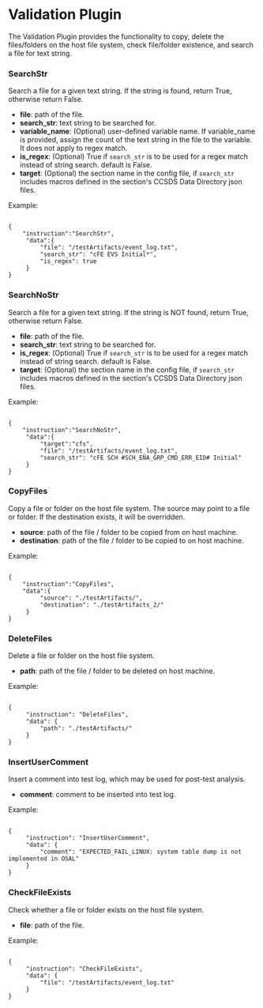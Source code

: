 # Validation Plugin

The Validation Plugin provides the functionality to copy, delete the files/folders on the host file system, check file/folder existence, and search a file for text string. 


### SearchStr

Search a file for a given text string. If the string is found, return True, otherwise return False.

- **file**: path of the file.
- **search_str**: text string to be searched for.
- **variable_name**: (Optional) user-defined variable name. If variable_name is provided, assign the count of the text string in the file to the variable. It does not apply to regex match. 
- **is_regex**: (Optional) True if `search_str` is to be used for a regex match instead of string search. default is False.
- **target**: (Optional) the section name in the config file, if `search_str` includes macros defined in the section's CCSDS Data Directory json files. 

Example:
<pre><code>
{
    "instruction":"SearchStr",
     "data":{
         "file": "/testArtifacts/event_log.txt",
         "search_str": "cFE EVS Initial*",
         "is_regex": true                                          
     }        
}
</code></pre>

### SearchNoStr

Search a file for a given text string. If the string is NOT found, return True, otherwise return False.

- **file**: path of the file.
- **search_str**: text string to be searched for.
- **is_regex**: (Optional) True if `search_str` is to be used for a regex match instead of string search. default is False.
- **target**: (Optional) the section name in the config file, if `search_str` includes macros defined in the section's CCSDS Data Directory json files. 

Example:
<pre><code>
{
    "instruction":"SearchNoStr",
     "data":{
         "target":"cfs",
         "file": "/testArtifacts/event_log.txt",
         "search_str": "cFE SCH #SCH_ENA_GRP_CMD_ERR_EID# Initial"                                                  
     }        
}
</code></pre>

### CopyFiles

Copy a file or folder on the host file system. The source may point to a file or folder.
If the destination exists, it will be overridden. 
- **source**: path of the file / folder to be copied from on host machine.
- **destination**: path of the file / folder to be copied to on host machine.

Example:
<pre><code>
{
    "instruction":"CopyFiles",
    "data":{
         "source": "./testArtifacts/",
         "destination": "./testArtifacts_2/"                                          
     }        
}
</code></pre>

### DeleteFiles

Delete a file or folder on the host file system.  

- **path**: path of the file / folder to be deleted on host machine.

Example:
<pre><code>
{
     "instruction": "DeleteFiles",
     "data": {
         "path": "./testArtifacts/"                                          
     }             
}
</code></pre>

### InsertUserComment

Insert a comment into test log, which may be used for post-test analysis.  

- **comment**: comment to be inserted into test log.

Example:
<pre><code>
{
     "instruction": "InsertUserComment",
     "data": {
         "comment": "EXPECTED_FAIL_LINUX: system table dump is not implemented in OSAL"
     }             
}
</code></pre>

### CheckFileExists

Check whether a file or folder exists on the host file system.  

- **file**: path of the file.

Example:
<pre><code>
{
     "instruction": "CheckFileExists",
     "data": {
         "file": "/testArtifacts/event_log.txt"
     }             
}
</code></pre>

